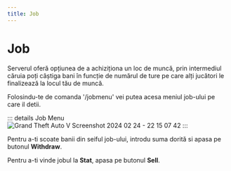 ```yaml
---
title: Job 
---
```



# Job

Serverul oferă opțiunea de a achiziționa un loc de muncă, prin intermediul căruia poți câștiga bani în funcție de numărul de ture pe care alți jucători le finalizează la locul tău de muncă.

Folosindu-te de comanda '/jobmenu' vei putea acesa meniul job-ului pe care il detii.

::: details Job Menu
![Grand Theft Auto V Screenshot 2024 02 24 - 22 15 07 42](https://github.com/Alexander-AIM/wiki/assets/157987605/9ad7c3c8-0e31-4a18-92b2-e20fce2ee23d)
:::

Pentru a-ti scoate banii din seiful job-ului, <span v-tippy="{content: 'Săgeata albastră din poza de mai sus.', arrow: false}">introdu suma dorită si apasa pe butonul <strong>Withdraw</strong></span>.

Pentru a-ti vinde jobul la **Stat**, <span v-tippy="{content: 'Săgeata rosie din poza de mai sus.', arrow: false}">apasa pe butonul <strong>Sell</strong></span>.
